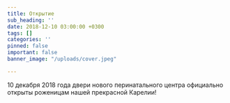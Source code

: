 ```yaml
---
title: Открытие
sub_heading: ''
date: 2018-12-10 03:00:00 +0300
tags: []
categories: ''
pinned: false
important: false
banner_image: "/uploads/cover.jpeg"

---
```

10 декабря 2018 года двери нового перинатального центра официально открыты роженицам нашей прекрасной Карелии!
